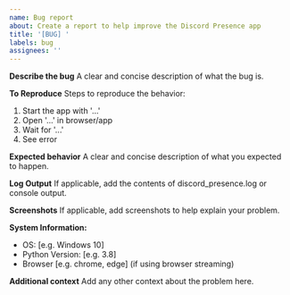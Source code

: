 ```yaml
---
name: Bug report
about: Create a report to help improve the Discord Presence app
title: '[BUG] '
labels: bug
assignees: ''
---
```


**Describe the bug**
A clear and concise description of what the bug is.

**To Reproduce**
Steps to reproduce the behavior:
1. Start the app with '...'
2. Open '...' in browser/app
3. Wait for '...'
4. See error

**Expected behavior**
A clear and concise description of what you expected to happen.

**Log Output**
If applicable, add the contents of discord_presence.log or console output.

**Screenshots**
If applicable, add screenshots to help explain your problem.

**System Information:**
 - OS: [e.g. Windows 10]
 - Python Version: [e.g. 3.8]
 - Browser [e.g. chrome, edge] (if using browser streaming)

**Additional context**
Add any other context about the problem here. 